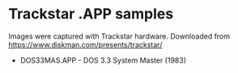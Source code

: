 # Trackstar .APP samples #

Images were captured with Trackstar hardware.  Downloaded from
https://www.diskman.com/presents/trackstar/

 - DOS33MAS.APP - DOS 3.3 System Master (1983)
